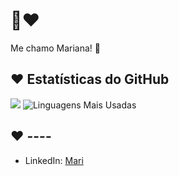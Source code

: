 # 👋❤️

Me chamo Mariana! 🌹

## ❤️ Estatísticas do GitHub

[![](https://github-readme-stats.vercel.app/api?username=xmarimarquesh&show_icons=true&theme=radical&hide_border=true)](https://github.com/xmarimarquesh)
![Linguagens Mais Usadas](https://github-readme-stats.vercel.app/api/top-langs/?username=xmarimarquesh&layout=compact&theme=radical)

## ❤️ ----

- LinkedIn: [Mari](https://br.linkedin.com/in/mariana-hipolito-386810300)
